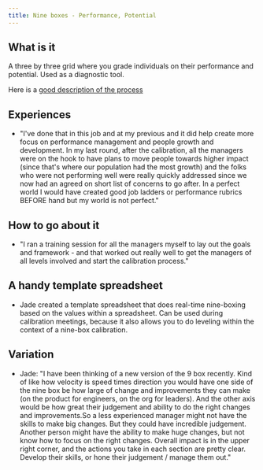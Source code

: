 ```yaml
---
title: Nine boxes - Performance, Potential
---
```


## What is it

A three by three grid where you grade individuals on their performance and potential. Used as a diagnostic tool.

Here is a [good description of the process](https://www.cio.com/article/308431/what-is-the-9-box-talent-review-a-matrix-for-identifying-top-performers.html)

## Experiences

* "I've done that in this job and at my previous and it did help create more focus on performance management and people growth and development. In my last round, after the calibration, all the managers were on the hook to have plans to move people towards higher impact (since that's where our population had the most growth) and the folks who were not performing well were really quickly addressed since we now had an agreed on short list of concerns to go after. In a perfect world I would have created good job ladders or performance rubrics BEFORE hand but my world is not perfect."

## How to go about it

* "I ran a training session for all the managers myself to lay out the goals and framework - and that worked out really well to get the managers of all levels involved and start the calibration process."

## A handy template spreadsheet

* Jade created a template spreadsheet that does real-time nine-boxing based on the values within a spreadsheet. Can be used during calibration meetings, because it also allows you to do leveling within the context of a nine-box calibration.

## Variation

* Jade: "I have been thinking of a new version of the 9 box recently. Kind of like how velocity is speed times direction you would have one side of the nine box be how large of change and improvements they can make (on the product for engineers, on the org for leaders). And the other axis would be how great their judgement and ability to do the right changes and improvements.So a less experienced manager might not have the skills to make big changes. But they could have incredible judgement. Another person might have the ability to make huge changes, but not know how to focus on the right changes. Overall impact is in the upper right corner, and the actions you take in each section are pretty clear. Develop their skills, or hone their judgement / manage them out."
